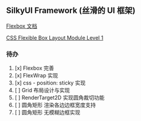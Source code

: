 ﻿## SilkyUI Framework (丝滑的 UI 框架)

[Flexbox 文档](FlexibleBoxModule.md)

[CSS Flexible Box Layout Module Level 1](https://www.w3.org/TR/css-flexbox-1/)

### 待办

1. [x] Flexbox 完善
7. [x] FlexWrap 实现
6. [x] css - position: sticky 实现
2. [ ] Grid 布局设计与实现
3. [ ] RenderTarget2D 实现圆角裁切功能
4. [ ] 圆角矩形 渲染各边边框宽度支持
5. [ ] 圆角矩形 无模糊边框实现
